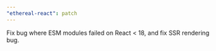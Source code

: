 ```yaml
---
"ethereal-react": patch
---
```


Fix bug where ESM modules failed on React < 18, and fix SSR rendering bug.
